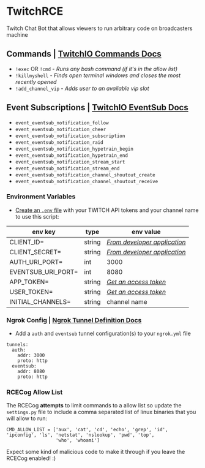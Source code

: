 # TwitchRCE
Twitch Chat Bot that allows viewers to run arbitrary code on broadcasters machine

## Commands | [TwitchIO Commands Docs](https://twitchio.dev/en/latest/exts/commands.html)
* `!exec` OR `!cmd` - *Runs any bash command (if it's in the allow list)*
* `!killmyshell` - *Finds open terminal windows and closes the most recently opened*
* `!add_channel_vip` - *Adds user to an available vip slot*

## Event Subscriptions | [TwitchIO EventSub Docs](https://twitchio.dev/en/latest/exts/eventsub.html)
* `event_eventsub_notification_follow`
* `event_eventsub_notification_cheer`
* `event_eventsub_notification_subscription`
* `event_eventsub_notification_raid`
* `event_eventsub_notification_hypetrain_begin`
* `event_eventsub_notification_hypetrain_end`
* `event_eventsub_notification_stream_start`
* `event_eventsub_notification_stream_end`
* `event_eventsub_notification_channel_shoutout_create`
* `event_eventsub_notification_channel_shoutout_receive`

### Environment Variables
* [Create an `.env` file](https://dev.to/jakewitcher/using-env-files-for-environment-variables-in-python-applications-55a1) with your TWITCH API tokens and your channel name to use this script:

| env key             | type   | env value                                                              |
|---------------------|--------|------------------------------------------------------------------------|
| CLIENT_ID=          | string | *[From developer application](https://dev.twitch.tv/console/apps)*     |
| CLIENT_SECRET=      | string | *[From developer application](https://dev.twitch.tv/console/apps)*     |
| AUTH_URI_PORT=      | int    | 3000                                                                   |
| EVENTSUB_URI_PORT=  | int    | 8080                                                                   |
| APP_TOKEN=          | string | *[Get an access token](https://dev.twitch.tv/docs/cli/token-command/)* |     
| USER_TOKEN=         | string | *[Get an access token](https://dev.twitch.tv/docs/cli/token-command/)* |
| INITIAL_CHANNELS=   | string | channel name                                                           |

### Ngrok Config | [Ngrok Tunnel Definition Docs](https://ngrok.com/docs/ngrok-agent/config#tunnel-definitions)
* Add a `auth` and `eventsub` tunnel configuration(s) to your `ngrok.yml` file

```
tunnels:
  auth:
    addr: 3000
    proto: http
  eventsub:
    addr: 8080
    proto: http
```

### RCECog Allow List

The RCECog **attempts** to limit commands to a allow list so update the `settings.py` file to include a comma separated list of linux binaries that you will allow to run:
```
CMD_ALLOW_LIST = ['aux', 'cat', 'cd', 'echo', 'grep', 'id', 'ipconfig', 'ls', 'netstat', 'nslookup', 'pwd', 'top',
                  'who', 'whoami']
```

Expect some kind of malicious code to make it through if you leave the RCECog enabled! :)
